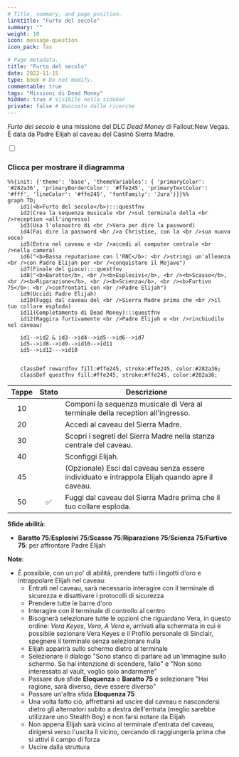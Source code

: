 ```yaml
---
# Title, summary, and page position.
linktitle: "Furto del secolo"
summary: ""
weight: 10
icon: message-question
icon_pack: fas

# Page metadata.
title: "Furto del secolo"
date: 2022-11-15
type: book # Do not modify.
commentable: true
tags: "Missioni di Dead Money"
hidden: true # Visibile nella sidebar
private: false # Nascosto dalle ricerche
---
```


<div class="fnv">


*Furto del secolo* è una missione del DLC *Dead Money* di Fallout:New Vegas. È data da Padre Elijah al caveau del Casinò Sierra Madre.


<section class="chart-collapse">
<input type="checkbox" name="collapse2" id="handle2">
<h3 class="handle">
<label for="handle2">Clicca per mostrare il diagramma</label>
</h3>
<div class="content">

```mermaid
%%{init: {'theme': 'base', 'themeVariables': { 'primaryColor': '#282a36', 'primaryBorderColor': '#ffe245', 'primaryTextColor': '#fff', 'lineColor': '#ffe245', 'fontFamily': 'Jura'}}}%%
graph TD;
    id1(<b>Furto del secolo</b>):::questfnv
    id2(Crea la sequenza musicale <br />sul terminale della <br />reception <all'ingresso)
    id3(Usa l'olonastro di <br />Vera per dire la password)
    id4(Fai dire la password <br />a Christine, con la <br />sua nuova voce)
    id5(Entra nel caveau e <br />accedi al computer centrale <br />nella camera)
    id6("<b>Bassa reputazione con l'RNC</b>: <br />stringi un'alleanza <br />con Padre Elijah per <br />conquistare il Mojave")
    id7(Finale del gioco):::questfnv
    id8("<b>Baratto</b>, <br /><b>Esplosivi</b>, <br /><b>Scasso</b>, <br /><b>Riparazione</b>, <br /><b>Scienza</b>, <br /><b>Furtivo 75</b>: <br />confrontati con <br />Padre Elijah")
    id9(Uccidi Padre Elijah)
    id10(Fuggi dal caveau del <br />Sierra Madre prima che <br />il tuo collare esploda)
    id11(Completamento di Dead Money):::questfnv
    id12(Raggira furtivamente <br />Padre Elijah e <br />rinchiudilo nel caveau)

    id1-->id2 & id3-->id4-->id5-->id6-->id7
    id5-->id8-->id9-->id10-->id11
    id5-->id12--->id10
    
    
    classDef rewardfnv fill:#ffe245, stroke:#ffe245, color:#282a36;
    classDef questfnv fill:#ffe245, stroke:#ffe245, color:#282a36;
```

</div>
</section>

| Tappe |       Stato        | Descrizione |
|:-----:|:------------------:| ----------- |
|                           10                          |            | Componi la sequenza musicale di Vera al terminale della reception all'ingresso.                                                                                             |
|                           20                          |            | Accedi al caveau del Sierra Madre.                                                                                                                                          |
|                           30                          |            | Scopri i segreti del Sierra Madre nella stanza centrale del caveau.                                                                                                         |
|                           40                          |            | Sconfiggi Elijah.                                                                                                                                                           |
|                           45                          |            | (Opzionale) Esci dal caveau senza essere individuato e intrappola Elijah quando apre il caveau.                                                                             |
|                           50                          | :white_check_mark: | Fuggi dal caveau del Sierra Madre prima che il tuo collare esploda.                                                                                                         |



**Sfide abilità**:
- **Baratto 75**/**Esplosivi 75**/**Scasso 75**/**Riparazione 75**/**Scienza 75**/**Furtivo 75**: per affrontare Padre Elijah 



**Note**:
- È possibile, con un po' di abilità, prendere tutti i lingotti d'oro e intrappolare Elijah nel caveau:
  - Entrati nel caveau, sarà necessario interagire con il terminale di sicurezza e disattivare i protocolli di sicurezza
  - Prendere tutte le barre d'oro
  - Interagire con il terminale di controllo al centro
  - Bisognerà selezionare tutte le opzioni che riguardano Vera, in questo ordine: *Vera Keyes*, *Vera*, *A Vera* e, arrivati alla schermata in cui è possibile sezionare Vera Keyes e il Profilo personale di Sinclair, spegnere il terminale senza selezionare nulla
  - Elijah apparirà sullo schermo dietro al terminale
  -  Selezionare il dialogo "Sono stanco di parlare ad un'immagine sullo schermo. Se hai intenzione di scendere, fallo" e "Non sono interessato al vault, voglio solo andarmene"
  - Passare due sfide **Eloquenza** o **Baratto 75** e selezionare "Hai ragione, sarà diverso, deve essere diverso"
  - Passare un'altra sfida **Eloquenza 75**
  - Una volta fatto ciò, affrettarsi ad uscire dal caveau e nascondersi dietro gli alternatori subito a destra dell'entrata (meglio sarebbe utilizzare uno Stealth Boy) e non farsi notare da Elijah
  - Non appena Elijah sarà vicino al terminale d'entrata del caveau, dirigersi verso l'uscita lì vicino, cercando di raggiungerla prima che si attivi il campo di forza
  - Uscire dalla struttura


</div>



